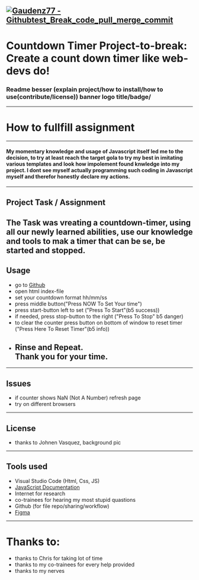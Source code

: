 [![Gaudenz77 - Githubtest_Break_code_pull_merge_commit](https://img.shields.io/badge/Gaudenz77-Githubtest__Break__code__pull__merge__commit-2ea44f)](https://github.com/Gaudenz77/countdownalpha01_to_break)
---
# Countdown Timer Project-to-break:<br>Create a count down timer like web-devs do!
### Readme besser (explain project/how to install/how to use(contribute/license)) banner logo title/badge/
---

# How to fullfill assignment
----

#### My momentary knowledge and usage of Javascript itself led me to the decision, to try at least reach the target gola to try my best in imitating various templates and look how impolement found knwledge into my project. I dont see myself actually programming such coding in Javascript myself and therefor honestly declare my actions.
----
## Project Task / Assignment
The Task was vreating a countdown-timer, using all our newly learned abilities, use our knowledge and tools to mak a timer that can be se, be started and stopped.
----
## Usage

* go to [Github](https://github.com/Gaudenz77/countdownalpha01)
* open html index-file
* set your countdown format hh/mm/ss
* press middle button("Press NOW To Set Your time")
* press start-button left to set ("Press To Start"(b5 success))
* if needed, press stop-button to the right ("Press To Stop" b5 danger)
* to clear the counter press button on bottom of window to reset timer ("Press Here To Reset Timer"(b5 info))
* ## Rinse and Repeat.<br>Thank you for your time.
---
## Issues
* if counter shows NaN (Not A Number) refresh page
* try on different browsers
----
## License
* thanks to Johnen Vasquez, background pic
----
## Tools used
* Visual Studio Code (Html, Css, JS)
* [JavaScript Documentation](https://developer.mozilla.org/en-US/docs/Web/JavaScript?retiredLocale=de)
* Internet for research
* co-trainees for hearing my most stupid quastions
* Github (for file repo/sharing/workflow)
* [Figma](https://www.figma.com/file/V7LpXaW2QCgDe0UbKRS8T7/Countdowntimer-Alpha?node-id=0%3A1&t=hWQhDdXKQyVKFh9s-3)
----
# Thanks to:
* thanks to Chris for taking lot of time
* thanks to my co-trainees for every help provided
* thanks to my nerves
